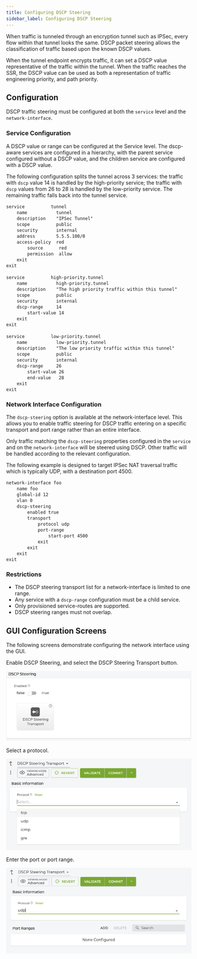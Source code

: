 ```yaml
---
title: Configuring DSCP Steering
sidebar_label: Configuring DSCP Steering
---
```


When traffic is tunneled through an encryption tunnel such as IPSec, every flow within that tunnel looks the same. DSCP packet steering allows the classification of traffic based upon the known DSCP values. 

When the tunnel endpoint encrypts traffic, it can set a DSCP value representative of the traffic within the tunnel. When the traffic reaches the SSR, the DSCP value can be used as both a representation of traffic engineering priority, and path priority.

## Configuration

DSCP traffic steering must be configured at both the `service` level and the `network-interface`. 

### Service Configuration

A DSCP value or range can be configured at the Service level. The dscp-aware services are configured in a hierarchy, with the parent service configured without a DSCP value, and the children service are configured with a DSCP value.

The following configuration splits the tunnel across 3 services: the traffic with `dscp` value 14 is handled by the high-priority service; the traffic with `dscp` values from 26 to 28 is handled by the low-priority service. The remaining traffic falls back into the tunnel service.

```
service          tunnel
    name           tunnel
    description    "IPSec Tunnel"
    scope          public
    security       internal
    address        5.5.5.100/0
    access-policy  red
        source      red
        permission  allow
    exit
exit

service          high-priority.tunnel
    name           high-priority.tunnel
    description    "The high priority traffic within this tunnel"
    scope          public
    security       internal
    dscp-range     14
        start-value 14
    exit
exit

service          low-priority.tunnel
    name           low-priority.tunnel
    description    "The low priority traffic within this tunnel"
    scope          public
    security       internal
    dscp-range     26
        start-value 26
        end-value   28
    exit
exit

```

### Network Interface Configuration

The `dscp-steering` option is available at the network-interface level. This allows you to enable traffic steering for DSCP traffic entering on a specific transport and port range rather than an entire interface.  

Only traffic matching the `dscp-steering` properties configured in the `service` and on the `network-interface` will be steered using DSCP. Other traffic will be handled according to the relevant configuration.   

The following example is designed to target IPSec NAT traversal traffic which is typically UDP, with a destination port 4500. 

```
network-interface foo
    name foo
    global-id 12
    vlan 0
    dscp-steering
        enabled true
        transport
            protocol udp
            port-range
                start-port 4500
            exit
        exit
    exit
exit     
```

### Restrictions 

- The DSCP steering transport list for a network-interface is limited to one range.
- Any service with a `dscp-range` configuration must be a child service.
- Only provisioned service-routes are supported. 
- DSCP steering ranges must not overlap. 

## GUI Configuration Screens

The following screens demonstrate configuring the network interface using the GUI.

Enable DSCP Steering, and select the DSCP Steering Transport button.

![DSCP Steering button](/img/dscp_steering1.png)

Select a protocol.

![DSCP Steering Info](/img/dscp_steering2.png)

Enter the port or port range.

![DSCP Steering Port Ranges](/img/dscp_steering3.png)


